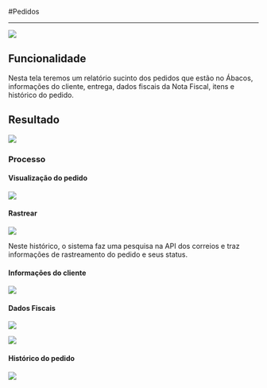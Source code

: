 #Pedidos


---


![](http://developers.connectparts.com.br/imagens/atd-abc-ped-01.png)


## Funcionalidade


Nesta tela teremos um relatório sucinto dos pedidos que estão no Ábacos, informações do cliente, entrega, dados fiscais da Nota Fiscal, itens e histórico do pedido.


## Resultado


![](http://developers.connectparts.com.br/imagens/atd-abc-ped-02.png)


### Processo


#### Visualização do pedido


![](http://developers.connectparts.com.br/imagens/atd-abc-ped-03.png)


#### Rastrear


![](http://developers.connectparts.com.br/imagens/atd-abc-ped-08.png)


Neste histórico, o sistema faz uma pesquisa na API dos correios e traz informações de rastreamento do pedido e seus status.


#### Informações do cliente


![](http://developers.connectparts.com.br/imagens/atd-abc-ped-04.png)


#### Dados Fiscais


![](http://developers.connectparts.com.br/imagens/atd-abc-ped-05.png)


![](http://developers.connectparts.com.br/imagens/atd-abc-ped-06.png)


#### Histórico do pedido


![](http://developers.connectparts.com.br/imagens/atd-abc-ped-07.png)


